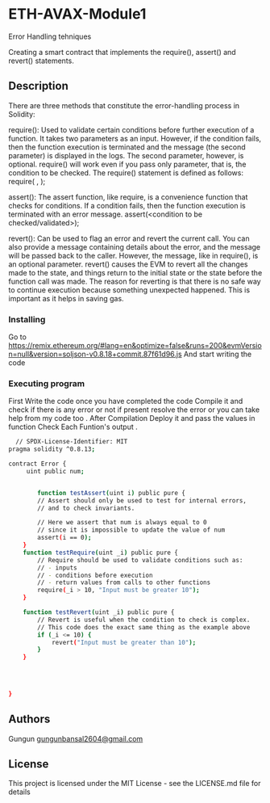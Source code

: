 # ETH-AVAX-Module1
Error Handling tehniques

 Creating a smart contract that implements the require(), assert() and revert() statements.

## Description
 There are three methods that constitute the error-handling process in Solidity:

require(): 
Used to validate certain conditions before further execution of a function. It takes two parameters as an input.
However, if the condition fails, then the function execution is terminated and the message (the second parameter) is displayed in the logs. The second parameter, however, is optional. require() will work even if you pass only parameter, that is, the condition to be checked. The require() statement is defined as follows:
require(<condition to be validated> , <message to be displayed if the condition fails>);



assert(): The assert function, like require, is a convenience function that checks for conditions. If a condition fails, then the function execution is terminated with an error message.
assert(<condition to be checked/validated>);

revert(): 
Can be used to flag an error and revert the current call. You can also provide a message containing details about the error, and the message will be passed back to the caller. However, the message, like in require(), is an optional parameter. revert() causes the EVM to revert all the changes made to the state, and things return to the initial state or the state before the function call was made.
The reason for reverting is that there is no safe way to continue execution because something unexpected happened. This is important as it helps in saving gas.





### Installing
Go to https://remix.ethereum.org/#lang=en&optimize=false&runs=200&evmVersion=null&version=soljson-v0.8.18+commit.87f61d96.js
And start writing the code 


### Executing program

First Write the code  once you have completed the code 
Compile it and check if there is any error or not if present resolve the error or you can take help from my code too .
After Compilation Deploy it  and pass the values in function 
Check Each Funtion's  output .






```bash
  // SPDX-License-Identifier: MIT
pragma solidity ^0.8.13;

contract Error {
     uint public num;


        function testAssert(uint i) public pure {
        // Assert should only be used to test for internal errors,
        // and to check invariants.

        // Here we assert that num is always equal to 0
        // since it is impossible to update the value of num
        assert(i == 0);
    }
    function testRequire(uint _i) public pure {
        // Require should be used to validate conditions such as:
        // - inputs
        // - conditions before execution
        // - return values from calls to other functions
        require(_i > 10, "Input must be greater 10");
    }

    function testRevert(uint _i) public pure {
        // Revert is useful when the condition to check is complex.
        // This code does the exact same thing as the example above
        if (_i <= 10) {
            revert("Input must be greater than 10");
        }
    }

   

 
}
```
## Authors

Gungun
gungunbansal2604@gmail.com


## License

This project is licensed under the MIT License - see the LICENSE.md file for details
